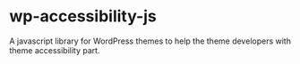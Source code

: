 # wp-accessibility-js
A javascript library for WordPress themes to help the theme developers with theme accessibility part.
